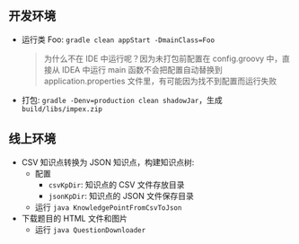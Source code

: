 ## 开发环境

* 运行类 Foo: `gradle clean appStart -DmainClass=Foo`

  > 为什么不在 IDE 中运行呢？因为未打包前配置在 config.groovy 中，直接从 IDEA 中运行 main 函数不会把配置自动替换到 application.properties 文件里，有可能因为找不到配置而运行失败

* 打包: `gradle -Denv=production clean shadowJar`，生成 `build/libs/impex.zip`

## 线上环境

* CSV 知识点转换为 JSON 知识点，构建知识点树:
  * 配置
    * `csvKpDir`: 知识点的 CSV 文件存放目录
    * `jsonKpDir`: 知识点的 JSON 文件保存目录
  * 运行 `java KnowledgePointFromCsvToJson`
* 下载题目的 HTML 文件和图片
  * 运行 `java QuestionDownloader`


